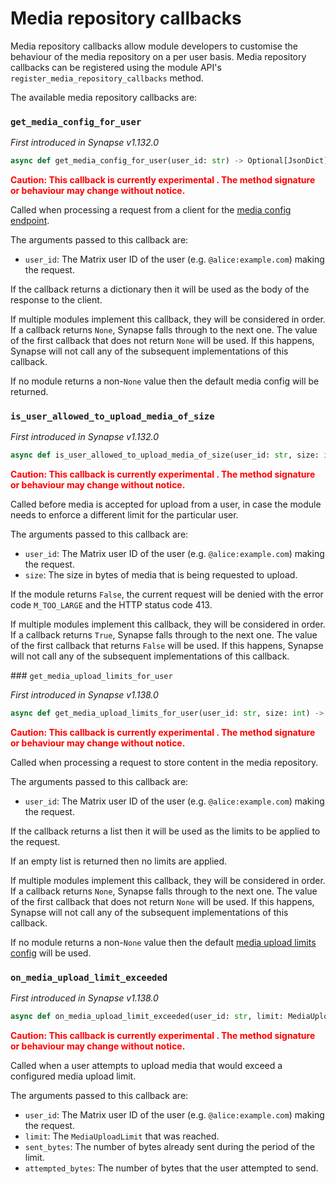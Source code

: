 # Media repository callbacks

Media repository callbacks allow module developers to customise the behaviour of the
media repository on a per user basis. Media repository callbacks can be registered
using the module API's `register_media_repository_callbacks` method.

The available media repository callbacks are:

### `get_media_config_for_user`

_First introduced in Synapse v1.132.0_

```python
async def get_media_config_for_user(user_id: str) -> Optional[JsonDict]
```

**<span style="color:red">
Caution: This callback is currently experimental . The method signature or behaviour
may change without notice.
</span>**

Called when processing a request from a client for the
[media config endpoint](https://spec.matrix.org/latest/client-server-api/#get_matrixclientv1mediaconfig).

The arguments passed to this callback are:

* `user_id`: The Matrix user ID of the user (e.g. `@alice:example.com`) making the request.

If the callback returns a dictionary then it will be used as the body of the response to the
client.

If multiple modules implement this callback, they will be considered in order. If a
callback returns `None`, Synapse falls through to the next one. The value of the first
callback that does not return `None` will be used. If this happens, Synapse will not call
any of the subsequent implementations of this callback.

If no module returns a non-`None` value then the default media config will be returned.

### `is_user_allowed_to_upload_media_of_size`

_First introduced in Synapse v1.132.0_

```python
async def is_user_allowed_to_upload_media_of_size(user_id: str, size: int) -> bool
```

**<span style="color:red">
Caution: This callback is currently experimental . The method signature or behaviour
may change without notice.
</span>**

Called before media is accepted for upload from a user, in case the module needs to
enforce a different limit for the particular user.

The arguments passed to this callback are:

* `user_id`: The Matrix user ID of the user (e.g. `@alice:example.com`) making the request.
* `size`: The size in bytes of media that is being requested to upload.

If the module returns `False`, the current request will be denied with the error code
`M_TOO_LARGE` and the HTTP status code 413.

If multiple modules implement this callback, they will be considered in order. If a callback
returns `True`, Synapse falls through to the next one. The value of the first callback that
returns `False` will be used. If this happens, Synapse will not call any of the subsequent
implementations of this callback.

### `get_media_upload_limits_for_user`

_First introduced in Synapse v1.138.0_

```python
async def get_media_upload_limits_for_user(user_id: str, size: int) -> Optional[List[MediaUploadLimit]]
```

**<span style="color:red">
Caution: This callback is currently experimental . The method signature or behaviour
may change without notice.
</span>**

Called when processing a request to store content in the media repository.

The arguments passed to this callback are:

* `user_id`: The Matrix user ID of the user (e.g. `@alice:example.com`) making the request.

If the callback returns a list then it will be used as the limits to be applied to the request.

If an empty list is returned then no limits are applied.

If multiple modules implement this callback, they will be considered in order. If a
callback returns `None`, Synapse falls through to the next one. The value of the first
callback that does not return `None` will be used. If this happens, Synapse will not call
any of the subsequent implementations of this callback.

If no module returns a non-`None` value then the default [media upload limits config](https://element-hq.github.io/synapse/latest/usage/configuration/config_documentation.html#media_upload_limits) will be used.

### `on_media_upload_limit_exceeded`

_First introduced in Synapse v1.138.0_

```python
async def on_media_upload_limit_exceeded(user_id: str, limit: MediaUploadLimit, sent_bytes: int, attempted_bytes: int) -> None
```

**<span style="color:red">
Caution: This callback is currently experimental . The method signature or behaviour
may change without notice.
</span>**

Called when a user attempts to upload media that would exceed a configured media upload limit.

The arguments passed to this callback are:

* `user_id`: The Matrix user ID of the user (e.g. `@alice:example.com`) making the request.
* `limit`: The `MediaUploadLimit` that was reached.
* `sent_bytes`: The number of bytes already sent during the period of the limit.
* `attempted_bytes`: The number of bytes that the user attempted to send.
